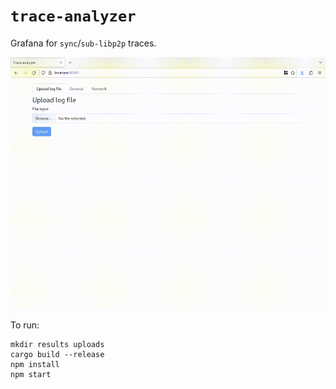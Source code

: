 # `trace-analyzer`

Grafana for `sync`/`sub-libp2p` traces.

![Demo](./demo.gif)

To run:
```
mkdir results uploads
cargo build --release
npm install
npm start
```
